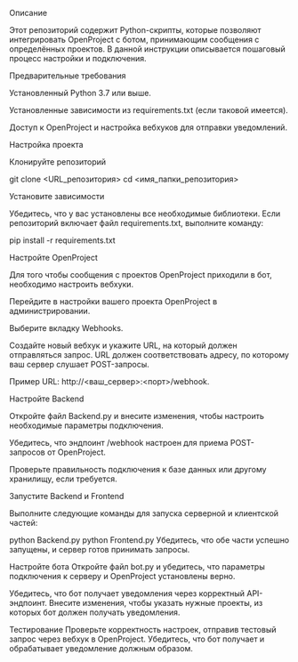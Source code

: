 Описание

Этот репозиторий содержит Python-скрипты, которые позволяют интегрировать OpenProject с ботом, принимающим сообщения с определённых проектов. В данной инструкции описывается пошаговый процесс настройки и подключения.

Предварительные требования

Установленный Python 3.7 или выше.

Установленные зависимости из requirements.txt (если таковой имеется).

Доступ к OpenProject и настройка вебхуков для отправки уведомлений.

Настройка проекта

Клонируйте репозиторий

git clone <URL_репозитория>
cd <имя_папки_репозитория>

Установите зависимости

Убедитесь, что у вас установлены все необходимые библиотеки. Если репозиторий включает файл requirements.txt, выполните команду:

pip install -r requirements.txt

Настройте OpenProject

Для того чтобы сообщения с проектов OpenProject приходили в бот, необходимо настроить вебхуки.

Перейдите в настройки вашего проекта OpenProject в администрировании.

Выберите вкладку Webhooks.

Создайте новый вебхук и укажите URL, на который должен отправляться запрос. URL должен соответствовать адресу, по которому ваш сервер слушает POST-запросы.

Пример URL: http://<ваш_сервер>:<порт>/webhook.

Настройте Backend

Откройте файл Backend.py и внесите изменения, чтобы настроить необходимые параметры подключения.

Убедитесь, что эндпоинт /webhook настроен для приема POST-запросов от OpenProject.

Проверьте правильность подключения к базе данных или другому хранилищу, если требуется.

Запустите Backend и Frontend

Выполните следующие команды для запуска серверной и клиентской частей:

python Backend.py
python Frontend.py
Убедитесь, что обе части успешно запущены, и сервер готов принимать запросы.

Настройте бота
Откройте файл bot.py и убедитесь, что параметры подключения к серверу и OpenProject установлены верно.

Убедитесь, что бот получает уведомления через корректный API-эндпоинт.
Внесите изменения, чтобы указать нужные проекты, из которых бот должен получать уведомления.

Тестирование
Проверьте корректность настроек, отправив тестовый запрос через вебхук в OpenProject. Убедитесь, что бот получает и обрабатывает уведомление должным образом.